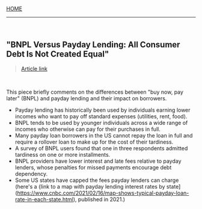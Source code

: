 [HOME](../index.md)

---

<br>

## "BNPL Versus Payday Lending: All Consumer Debt Is Not Created Equal"
> [Article link](https://www.forbes.com/sites/forbesfinancecouncil/2022/06/01/bnpl-versus-payday-lending-all-consumer-debt-is-not-created-equal/?sh=389b2d0025a9)

<br>

This piece briefly comments on the differences between "buy now, pay later" (BNPL) and payday lending and their impact on borrowers.   

- Payday lending has historically been used by individuals earning lower incomes who want to pay off standard expenses (utilities, rent, food).  
- BNPL tends to be used by younger individuals across a wide range of incomes who otherwise can pay for their purchases in full.   
- Many payday loan borrowers in the US cannot repay the loan in full and require a rollover loan to make up for the cost of their tardiness.  
- A survey of BNPL users found that one in three respondents admitted tardiness on one or more installments.   
- BNPL providers have lower interest and late fees relative to payday lenders, whose penalties for missed payments encourage debt dependency.  
- Some US states have capped the fees payday lenders can charge (here's a {link to a map with payday lending interest rates by state](https://www.cnbc.com/2021/02/16/map-shows-typical-payday-loan-rate-in-each-state.html), published in 2021.)  
